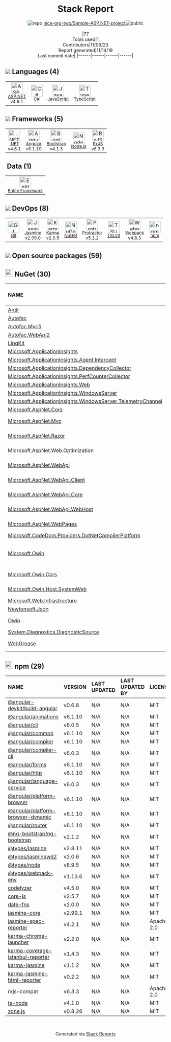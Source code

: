 <!--
--- Readme.md Snippet without images Start ---
## Tech Stack
nice-org-two/Sample-ASP.NET-project is built on the following main stack:
- [Jasmine](http://jasmine.github.io/) – Javascript Testing Framework
- [Node.js](http://nodejs.org/) – Frameworks (Full Stack)
- [.NET](http://www.microsoft.com/net/) – Frameworks (Full Stack)
- [C#](http://csharp.net) – Languages
- [Bootstrap](http://getbootstrap.com/) – Front-End Frameworks
- [JavaScript](https://developer.mozilla.org/en-US/docs/Web/JavaScript) – Languages
- [Karma](http://karma-runner.github.io/) – Browser Testing
- [TypeScript](http://www.typescriptlang.org) – Languages
- [Webpack](http://webpack.js.org) – JS Build Tools / JS Task Runners
- [Protractor](http://angular.github.io/protractor) – Javascript Testing Framework
- [RxJS](http://reactivex.io/rxjs/) – Concurrency Frameworks
- [Entity Framework](https://docs.microsoft.com/en-us/aspnet/entity-framework) – Object Relational Mapper (ORM)
- [Angular](https://angular.io) – Javascript MVC Frameworks
- [TSLint](https://github.com/palantir/tslint) – Code Review
- [ASP.NET](https://www.asp.net/) – Languages

Full tech stack [here](/tech.md)
--- Readme.md Snippet without images End ---

--- Readme.md Snippet with images Start ---
## Tech Stack
nice-org-two/Sample-ASP.NET-project is built on the following main stack:
- <img width='25' height='25' src='https://img.stackshare.io/service/831/7c0b595409af531b9cdeb07f8c513e8b.png' alt='Jasmine'/> [Jasmine](http://jasmine.github.io/) – Javascript Testing Framework
- <img width='25' height='25' src='https://img.stackshare.io/service/1011/n1JRsFeB_400x400.png' alt='Node.js'/> [Node.js](http://nodejs.org/) – Frameworks (Full Stack)
- <img width='25' height='25' src='https://img.stackshare.io/service/1014/IoPy1dce_400x400.png' alt='.NET'/> [.NET](http://www.microsoft.com/net/) – Frameworks (Full Stack)
- <img width='25' height='25' src='https://img.stackshare.io/service/1015/1200px-C_Sharp_wordmark.svg.png' alt='C#'/> [C#](http://csharp.net) – Languages
- <img width='25' height='25' src='https://img.stackshare.io/service/1101/C9QJ7V3X.png' alt='Bootstrap'/> [Bootstrap](http://getbootstrap.com/) – Front-End Frameworks
- <img width='25' height='25' src='https://img.stackshare.io/service/1209/javascript.jpeg' alt='JavaScript'/> [JavaScript](https://developer.mozilla.org/en-US/docs/Web/JavaScript) – Languages
- <img width='25' height='25' src='https://img.stackshare.io/service/1420/TidYGd6a.png' alt='Karma'/> [Karma](http://karma-runner.github.io/) – Browser Testing
- <img width='25' height='25' src='https://img.stackshare.io/service/1612/bynNY5dJ.jpg' alt='TypeScript'/> [TypeScript](http://www.typescriptlang.org) – Languages
- <img width='25' height='25' src='https://img.stackshare.io/service/1682/IMG_4636.PNG' alt='Webpack'/> [Webpack](http://webpack.js.org) – JS Build Tools / JS Task Runners
- <img width='25' height='25' src='https://img.stackshare.io/service/1754/protractor-logo1.png' alt='Protractor'/> [Protractor](http://angular.github.io/protractor) – Javascript Testing Framework
- <img width='25' height='25' src='https://img.stackshare.io/service/1796/984368.png' alt='RxJS'/> [RxJS](http://reactivex.io/rxjs/) – Concurrency Frameworks
- <img width='25' height='25' src='https://img.stackshare.io/service/3251/no-img-open-source.png' alt='Entity Framework'/> [Entity Framework](https://docs.microsoft.com/en-us/aspnet/entity-framework) – Object Relational Mapper (ORM)
- <img width='25' height='25' src='https://img.stackshare.io/service/3745/cb8U-gL6_400x400.jpg' alt='Angular'/> [Angular](https://angular.io) – Javascript MVC Frameworks
- <img width='25' height='25' src='https://img.stackshare.io/service/5561/303157.png' alt='TSLint'/> [TSLint](https://github.com/palantir/tslint) – Code Review
- <img width='25' height='25' src='https://img.stackshare.io/service/6755/2c45151a4a11d3a3c8e71bb34dd069d6_400x400.png' alt='ASP.NET'/> [ASP.NET](https://www.asp.net/) – Languages

Full tech stack [here](/tech.md)
--- Readme.md Snippet with images End ---
-->
<div align="center">

# Stack Report
![](https://img.stackshare.io/repo.svg "repo") [nice-org-two/Sample-ASP.NET-project](https://github.com/nice-org-two/Sample-ASP.NET-project)![](https://img.stackshare.io/public_badge.svg "public")
<br/><br/>
|77<br/>Tools used|1<br/>Contributors|11/06/23 <br/>Report generated|11/14/18<br/>Last commit date|
|------|------|------|------|
</div>

## <img src='https://img.stackshare.io/languages.svg'/> Languages (4)
<table><tr>
  <td align='center'>
  <img width='36' height='36' src='https://img.stackshare.io/service/6755/2c45151a4a11d3a3c8e71bb34dd069d6_400x400.png' alt='ASP.NET'>
  <br>
  <sub><a href="https://www.asp.net/">ASP.NET</a></sub>
  <br>
  <sub>v4.6.1</sub>
</td>

<td align='center'>
  <img width='36' height='36' src='https://img.stackshare.io/service/1015/1200px-C_Sharp_wordmark.svg.png' alt='C#'>
  <br>
  <sub><a href="http://csharp.net">C#</a></sub>
  <br>
  <sub></sub>
</td>

<td align='center'>
  <img width='36' height='36' src='https://img.stackshare.io/service/1209/javascript.jpeg' alt='JavaScript'>
  <br>
  <sub><a href="https://developer.mozilla.org/en-US/docs/Web/JavaScript">JavaScript</a></sub>
  <br>
  <sub></sub>
</td>

<td align='center'>
  <img width='36' height='36' src='https://img.stackshare.io/service/1612/bynNY5dJ.jpg' alt='TypeScript'>
  <br>
  <sub><a href="http://www.typescriptlang.org">TypeScript</a></sub>
  <br>
  <sub></sub>
</td>

</tr>
</table>

## <img src='https://img.stackshare.io/frameworks.svg'/> Frameworks (5)
<table><tr>
  <td align='center'>
  <img width='36' height='36' src='https://img.stackshare.io/service/1014/IoPy1dce_400x400.png' alt='.NET'>
  <br>
  <sub><a href="http://www.microsoft.com/net/">.NET</a></sub>
  <br>
  <sub>v4.6.1</sub>
</td>

<td align='center'>
  <img width='36' height='36' src='https://img.stackshare.io/service/3745/cb8U-gL6_400x400.jpg' alt='Angular'>
  <br>
  <sub><a href="https://angular.io">Angular</a></sub>
  <br>
  <sub>v6.1.10</sub>
</td>

<td align='center'>
  <img width='36' height='36' src='https://img.stackshare.io/service/1101/C9QJ7V3X.png' alt='Bootstrap'>
  <br>
  <sub><a href="http://getbootstrap.com/">Bootstrap</a></sub>
  <br>
  <sub>v4.1.3</sub>
</td>

<td align='center'>
  <img width='36' height='36' src='https://img.stackshare.io/service/1011/n1JRsFeB_400x400.png' alt='Node.js'>
  <br>
  <sub><a href="http://nodejs.org/">Node.js</a></sub>
  <br>
  <sub></sub>
</td>

<td align='center'>
  <img width='36' height='36' src='https://img.stackshare.io/service/1796/984368.png' alt='RxJS'>
  <br>
  <sub><a href="http://reactivex.io/rxjs/">RxJS</a></sub>
  <br>
  <sub>v6.3.3</sub>
</td>

</tr>
</table>

## <img src=''/> Data (1)
<table><tr>
  <td align='center'>
  <img width='36' height='36' src='https://img.stackshare.io/service/3251/no-img-open-source.png' alt='Entity Framework'>
  <br>
  <sub><a href="https://docs.microsoft.com/en-us/aspnet/entity-framework">Entity Framework</a></sub>
  <br>
  <sub></sub>
</td>

</tr>
</table>

## <img src='https://img.stackshare.io/devops.svg'/> DevOps (8)
<table><tr>
  <td align='center'>
  <img width='36' height='36' src='https://img.stackshare.io/service/1046/git.png' alt='Git'>
  <br>
  <sub><a href="http://git-scm.com/">Git</a></sub>
  <br>
  <sub></sub>
</td>

<td align='center'>
  <img width='36' height='36' src='https://img.stackshare.io/service/831/7c0b595409af531b9cdeb07f8c513e8b.png' alt='Jasmine'>
  <br>
  <sub><a href="http://jasmine.github.io/">Jasmine</a></sub>
  <br>
  <sub>v2.99.0</sub>
</td>

<td align='center'>
  <img width='36' height='36' src='https://img.stackshare.io/service/1420/TidYGd6a.png' alt='Karma'>
  <br>
  <sub><a href="http://karma-runner.github.io/">Karma</a></sub>
  <br>
  <sub>v2.0.5</sub>
</td>

<td align='center'>
  <img width='36' height='36' src='https://img.stackshare.io/service/2637/6I3oEOP4_400x400.jpg' alt='NuGet'>
  <br>
  <sub><a href="https://www.nuget.org/">NuGet</a></sub>
  <br>
  <sub></sub>
</td>

<td align='center'>
  <img width='36' height='36' src='https://img.stackshare.io/service/1754/protractor-logo1.png' alt='Protractor'>
  <br>
  <sub><a href="http://angular.github.io/protractor">Protractor</a></sub>
  <br>
  <sub>v5.1.2</sub>
</td>

<td align='center'>
  <img width='36' height='36' src='https://img.stackshare.io/service/5561/303157.png' alt='TSLint'>
  <br>
  <sub><a href="https://github.com/palantir/tslint">TSLint</a></sub>
  <br>
  <sub></sub>
</td>

<td align='center'>
  <img width='36' height='36' src='https://img.stackshare.io/service/1682/IMG_4636.PNG' alt='Webpack'>
  <br>
  <sub><a href="http://webpack.js.org">Webpack</a></sub>
  <br>
  <sub>v4.8.3</sub>
</td>

<td align='center'>
  <img width='36' height='36' src='https://img.stackshare.io/service/1120/lejvzrnlpb308aftn31u.png' alt='npm'>
  <br>
  <sub><a href="https://www.npmjs.com/">npm</a></sub>
  <br>
  <sub></sub>
</td>

</tr>
</table>


## <img src='https://img.stackshare.io/group.svg' /> Open source packages (59)</h2>

## <img width='24' height='24' src='https://img.stackshare.io/service/2637/6I3oEOP4_400x400.jpg'/> NuGet (30)

|NAME|VERSION|LAST UPDATED|LAST UPDATED BY|LICENSE|VULNERABILITIES|
|:------|:------|:------|:------|:------|:------|
|[Antlr](https://github.com/antlr/antlrcs)|v3.5.0|N/A|N/A |Other|N/A|
|[Autofac](https://autofac.org/)|v4.8.1|N/A|N/A |MIT|N/A|
|[Autofac.Mvc5](http://autofac.org/)|v4.0.2|N/A|N/A |N/A|N/A|
|[Autofac.WebApi2](https://autofac.org/)|v4.2.0|N/A|N/A |N/A|N/A|
|[LinqKit](https://github.com/scottksmith95/LINQKit)|v1.1.15|N/A|N/A |MIT|N/A|
|[Microsoft.ApplicationInsights](https://go.microsoft.com/fwlink/?LinkId=392727)|v2.8.0|N/A|N/A |MIT|N/A|
|[Microsoft.ApplicationInsights.Agent.Intercept](http://go.microsoft.com/fwlink/?LinkId=392727)|v2.4.0|N/A|N/A |N/A|N/A|
|[Microsoft.ApplicationInsights.DependencyCollector](https://go.microsoft.com/fwlink/?LinkId=392727)|v2.8.0|N/A|N/A |MIT|N/A|
|[Microsoft.ApplicationInsights.PerfCounterCollector](https://go.microsoft.com/fwlink/?LinkId=392727)|v2.8.0|N/A|N/A |MIT|N/A|
|[Microsoft.ApplicationInsights.Web](https://go.microsoft.com/fwlink/?LinkId=392727)|v2.8.0|N/A|N/A |MIT|N/A|
|[Microsoft.ApplicationInsights.WindowsServer](https://go.microsoft.com/fwlink/?LinkId=392727)|v2.8.0|N/A|N/A |MIT|N/A|
|[Microsoft.ApplicationInsights.WindowsServer.TelemetryChannel](https://go.microsoft.com/fwlink/?LinkId=392727)|v2.8.0|N/A|N/A |MIT|N/A|
|[Microsoft.AspNet.Cors](http://www.asp.net/)|v5.0.0|N/A|N/A |N/A|N/A|
|[Microsoft.AspNet.Mvc](http://www.asp.net/)|v5.2.4|N/A|N/A |Apache-2.0|N/A|
|[Microsoft.AspNet.Razor](http://www.asp.net/)|v3.2.4|N/A|N/A |Apache-2.0|N/A|
|Microsoft.AspNet.Web.Optimization|v1.1.3|N/A|N/A |Apache-2.0|N/A|
|[Microsoft.AspNet.WebApi](https://www.asp.net/web-api)|v5.2.6|N/A|N/A |Apache-2.0|N/A|
|[Microsoft.AspNet.WebApi.Client](https://www.asp.net/web-api)|v5.2.6|N/A|N/A |Apache-2.0|N/A|
|[Microsoft.AspNet.WebApi.Core](https://www.asp.net/web-api)|v5.2.6|N/A|N/A |Apache-2.0|N/A|
|[Microsoft.AspNet.WebApi.WebHost](https://www.asp.net/web-api)|v5.2.6|N/A|N/A |Apache-2.0|N/A|
|[Microsoft.AspNet.WebPages](https://www.asp.net/web-pages)|v3.2.4|N/A|N/A |Apache-2.0|N/A|
|[Microsoft.CodeDom.Providers.DotNetCompilerPlatform](http://www.asp.net/)|v2.0.0|N/A|N/A |N/A|N/A|
|[Microsoft.Owin](https://github.com/aspnet/AspNetKatana/)|v4.0.0|N/A|N/A |Apache-2.0|[CVE-2020-1045](https://github.com/advisories/GHSA-hxrm-9w7p-39cc) (High)<br/>[CVE-2022-29117](https://github.com/advisories/GHSA-3rq8-h3gj-r5c6) (High)|
|[Microsoft.Owin.Cors](https://github.com/aspnet/AspNetKatana/)|v4.0.0|N/A|N/A |Apache-2.0|N/A|
|[Microsoft.Owin.Host.SystemWeb](https://github.com/aspnet/AspNetKatana/)|v4.0.0|N/A|N/A |Apache-2.0|N/A|
|[Microsoft.Web.Infrastructure](http://www.asp.net)|v1.0.0|N/A|N/A |N/A|N/A|
|[Newtonsoft.Json](https://www.newtonsoft.com/json)|v9.0.1|N/A|N/A |MIT|[](https://github.com/advisories/GHSA-5crp-9r3c-p9vr) (High)|
|[Owin](https://github.com/owin-contrib/owin-hosting/)|v1.0|N/A|N/A |Apache-2.0|N/A|
|[System.Diagnostics.DiagnosticSource](https://github.com/dotnet/corefx)|v4.5.0|N/A|N/A |MIT|N/A|
|[WebGrease](http://webgrease.codeplex.com/)|v1.6.0|N/A|N/A |Apache-2.0|N/A|


## <img width='24' height='24' src='https://img.stackshare.io/service/1120/lejvzrnlpb308aftn31u.png'/> npm (29)

|NAME|VERSION|LAST UPDATED|LAST UPDATED BY|LICENSE|VULNERABILITIES|
|:------|:------|:------|:------|:------|:------|
|[@angular-devkit/build-angular](https://github.com/angular/angular-cli)|v0.6.8|N/A|N/A |MIT|N/A|
|[@angular/animations](https://github.com/angular/angular)|v6.1.10|N/A|N/A |MIT|N/A|
|[@angular/cli](https://github.com/angular/angular-cli)|v6.0.5|N/A|N/A |MIT|N/A|
|[@angular/common](https://github.com/angular/angular)|v6.1.10|N/A|N/A |MIT|N/A|
|[@angular/compiler](https://github.com/angular/angular)|v6.1.10|N/A|N/A |MIT|N/A|
|[@angular/compiler-cli](https://github.com/angular/angular/tree/master/packages/compiler-cli)|v6.0.3|N/A|N/A |MIT|N/A|
|[@angular/forms](https://github.com/angular/angular)|v6.1.10|N/A|N/A |MIT|N/A|
|[@angular/http](https://github.com/angular/angular)|v6.1.10|N/A|N/A |MIT|N/A|
|[@angular/language-service](https://github.com/angular/angular)|v6.0.3|N/A|N/A |MIT|N/A|
|[@angular/platform-browser](https://github.com/angular/angular)|v6.1.10|N/A|N/A |MIT|N/A|
|[@angular/platform-browser-dynamic](https://github.com/angular/angular)|v6.1.10|N/A|N/A |MIT|N/A|
|[@angular/router](https://github.com/angular/angular/tree/master/packages/router)|v6.1.10|N/A|N/A |MIT|N/A|
|[@ng-bootstrap/ng-bootstrap](https://github.com/ng-bootstrap/ng-bootstrap)|v2.1.2|N/A|N/A |MIT|N/A|
|[@types/jasmine](http://definitelytyped.org/)|v2.8.11|N/A|N/A |MIT|N/A|
|[@types/jasminewd2](http://definitelytyped.org/)|v2.0.6|N/A|N/A |MIT|N/A|
|[@types/node](http://definitelytyped.org/)|v8.9.5|N/A|N/A |MIT|N/A|
|[@types/webpack-env](http://definitelytyped.org/)|v1.13.6|N/A|N/A |MIT|N/A|
|[codelyzer](https://github.com/mgechev/codelyzer)|v4.5.0|N/A|N/A |MIT|N/A|
|[core-js](https://github.com/zloirock/core-js)|v2.5.7|N/A|N/A |MIT|N/A|
|[date-fns](https://github.com/date-fns/date-fns)|v2.0.0|N/A|N/A |MIT|N/A|
|[jasmine-core](https://jasmine.github.io)|v2.99.1|N/A|N/A |MIT|N/A|
|[jasmine-spec-reporter](https://github.com/bcaudan/jasmine-spec-reporter)|v4.2.1|N/A|N/A |Apache-2.0|N/A|
|[karma-chrome-launcher](https://github.com/karma-runner/karma-chrome-launcher)|v2.2.0|N/A|N/A |MIT|N/A|
|[karma-coverage-istanbul-reporter](https://github.com/mattlewis92/karma-coverage-istanbul-reporter)|v1.4.3|N/A|N/A |MIT|N/A|
|[karma-jasmine](https://github.com/karma-runner/karma-jasmine)|v1.1.2|N/A|N/A |MIT|N/A|
|[karma-jasmine-html-reporter](https://github.com/dfederm/karma-jasmine-html-reporter)|v0.2.2|N/A|N/A |MIT|N/A|
|rxjs-compat|v6.3.3|N/A|N/A |Apache-2.0|N/A|
|[ts-node](https://github.com/TypeStrong/ts-node)|v4.1.0|N/A|N/A |MIT|N/A|
|[zone.js](https://github.com/angular/angular)|v0.8.26|N/A|N/A |MIT|N/A|

<br/>
<div align='center'>

Generated via [Stack Reports](https://stackshare.io/stack-report)
